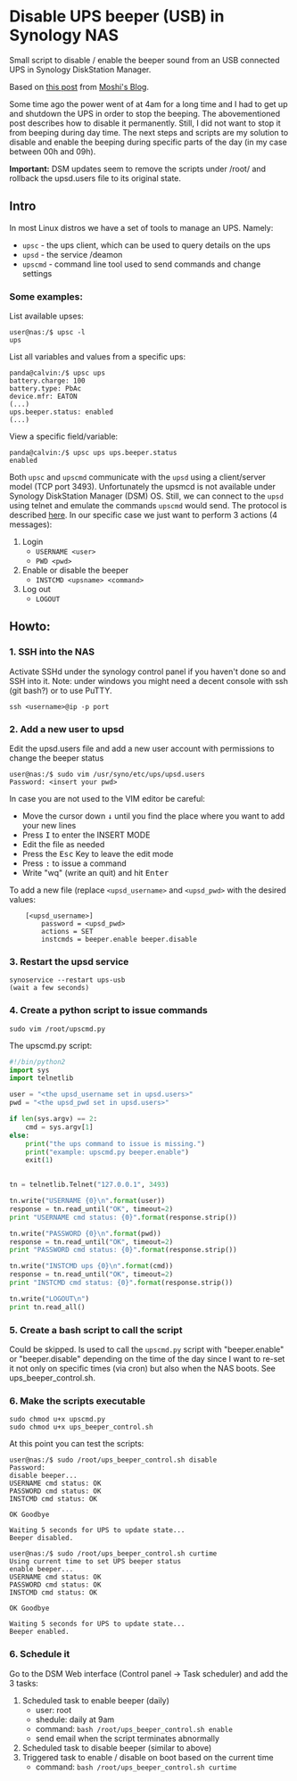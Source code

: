 # Disable UPS beeper (USB) in Synology NAS
Small script to disable / enable the beeper sound from an USB connected UPS in Synology DiskStation Manager.

Based on [this post](https://moshib.in/2019/02/08/disable-ups-beeper-synology.html) from [Moshi's Blog](https://moshib.in).

Some time ago the power went of at 4am for a long time and I had to get up and shutdown the UPS in order to stop the beeping. The abovementioned post describes how to disable it permanently. Still, I did not want to stop it from beeping during day time. The next steps and scripts are my solution to disable and enable the beeping during specific parts of the day (in my case between 00h and 09h).

**Important:** DSM updates seem to remove the scripts under /root/ and rollback the upsd.users file to its original state.

## Intro
In most Linux distros we have a set of tools to manage an UPS. Namely:
* `upsc` - the ups client, which can be used to query details on the ups
* `upsd` - the service /deamon
* `upscmd` - command line tool used to send commands and change settings

### Some examples:
List available upses:
```shell
user@nas:/$ upsc -l
ups
```

List all variables and values from a specific ups:
```shell
panda@calvin:/$ upsc ups
battery.charge: 100
battery.type: PbAc
device.mfr: EATON
(...)
ups.beeper.status: enabled
(...)
```
View a specific field/variable:
```shell
panda@calvin:/$ upsc ups ups.beeper.status
enabled
```

Both `upsc` and `upscmd` communicate with the `upsd` using a client/server model (TCP port 3493). Unfortunately the upsmcd is not available under Synology DiskStation Manager (DSM) OS. Still, we can connect to the `upsd` using telnet and emulate the commands `upscmd` would send. The protocol is described [here](https://networkupstools.org/docs/developer-guide.chunked/ar01s09.html). In our specific case we just want to perform 3 actions (4 messages):
1. Login
    - `USERNAME <user>`
    - `PWD <pwd>`
2. Enable or disable the beeper
    - `INSTCMD <upsname> <command>`
3. Log out
    - `LOGOUT`


## Howto:

### 1. SSH into the NAS
Activate SSHd under the synology control panel if you haven't done so and SSH into it. Note: under windows you might need a decent console with ssh (git bash?) or to use PuTTY.
```shell
ssh <username>@ip -p port
```

### 2. Add a new user to upsd
Edit the upsd.users file and add a new user account with permissions to change the beeper status
```shell
user@nas:/$ sudo vim /usr/syno/etc/ups/upsd.users
Password: <insert your pwd>
```

In case you are not used to the VIM editor be careful:
* Move the cursor down <kbd>&#8595;</kbd> until you find the place where you want to add your new lines
* Press <kbd>I</kbd> to enter the INSERT MODE
* Edit the file as needed
* Press the <kbd>Esc</kbd> Key to leave the edit mode
* Press <kbd>:</kbd> to issue a command
* Write "wq" (write an quit) and hit <kbd>Enter</kbd>

To add a new file (replace `<upsd_username>` and `<upsd_pwd>` with the desired values:
```shell
    [<upsd_username>]
        password = <upsd_pwd>
        actions = SET
        instcmds = beeper.enable beeper.disable
```

### 3. Restart the upsd service
```shell
synoservice --restart ups-usb
(wait a few seconds)
```

### 4. Create a python script to issue commands
```shell
sudo vim /root/upscmd.py
```

The upscmd.py script:
```python
#!/bin/python2
import sys
import telnetlib

user = "<the upsd_username set in upsd.users>"
pwd = "<the upsd_pwd set in upsd.users>"

if len(sys.argv) == 2:
    cmd = sys.argv[1]
else:
    print("the ups command to issue is missing.")
    print("example: upscmd.py beeper.enable")
    exit(1)
    

tn = telnetlib.Telnet("127.0.0.1", 3493)

tn.write("USERNAME {0}\n".format(user))
response = tn.read_until("OK", timeout=2)
print "USERNAME cmd status: {0}".format(response.strip())

tn.write("PASSWORD {0}\n".format(pwd))
response = tn.read_until("OK", timeout=2)
print "PASSWORD cmd status: {0}".format(response.strip())

tn.write("INSTCMD ups {0}\n".format(cmd))
response = tn.read_until("OK", timeout=2)
print "INSTCMD cmd status: {0}".format(response.strip())

tn.write("LOGOUT\n")
print tn.read_all()
```

### 5. Create a bash script to call the script
Could be skipped. Is used to call the `upscmd.py` script with "beeper.enable" or "beeper.disable" depending on the time of the day since I want to re-set it not only on specific times (via cron) but also when the NAS boots.
See ups_beeper_control.sh.

### 6. Make the scripts executable
```shell
sudo chmod u+x upscmd.py
sudo chmod u+x ups_beeper_control.sh
```

At this point you can test the scripts:
```shell
user@nas:/$ sudo /root/ups_beeper_control.sh disable
Password:
disable beeper...
USERNAME cmd status: OK
PASSWORD cmd status: OK
INSTCMD cmd status: OK

OK Goodbye

Waiting 5 seconds for UPS to update state...
Beeper disabled.

user@nas:/$ sudo /root/ups_beeper_control.sh curtime
Using current time to set UPS beeper status
enable beeper...
USERNAME cmd status: OK
PASSWORD cmd status: OK
INSTCMD cmd status: OK

OK Goodbye

Waiting 5 seconds for UPS to update state...
Beeper enabled.
```

### 6. Schedule it
Go to the DSM Web interface (Control panel -> Task scheduler) and add the 3 tasks:
1. Scheduled task to enable beeper (daily)
    - user: root
    - shedule: daily at 9am
    - command: `bash /root/ups_beeper_control.sh enable`
    - send email when the script terminates abnormally
2. Scheduled task to disable beeper (similar to above)
3. Triggered task to enable / disable on boot based on the current time
    - command: `bash /root/ups_beeper_control.sh curtime`
    
